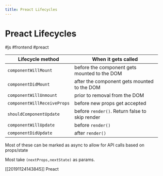 ```yaml
---
title: Preact Lifecycles
---
```


# Preact Lifecycles

#js #frontend #preact

| Lifecycle method            | When it gets called                            |
|-----------------------------|------------------------------------------------|
| `componentWillMount`        | before the component gets mounted to the DOM   |
| `componentDidMount`         | after the component gets mounted to the DOM    |
| `componentWillUnmount`      | prior to removal from the DOM                  |
| `componentWillReceiveProps` | before new props get accepted                  |
| `shouldComponentUpdate`     | before `render()`. Return false to skip render |
| `componentWillUpdate`       | before `render()`                              |
| `componentDidUpdate`        | after `render()`                               |

Most of these can be marked as async to allow for API calls based on props/state

Most take `(nextProps,nextState)` as params.

[[20191124143845]] Preact